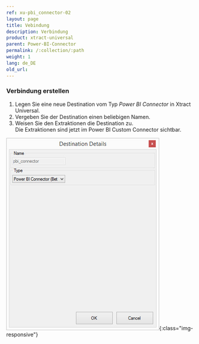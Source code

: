 ```yaml
---
ref: xu-pbi_connector-02
layout: page
title: Vebindung
description: Verbindung
product: xtract-universal
parent: Power-BI-Connector
permalink: /:collection/:path
weight: 1
lang: de_DE
old_url:
---
```

### Verbindung erstellen
1. Legen Sie eine neue Destination vom Typ  *Power BI Connector* in Xtract Universal. 
2. Vergeben Sie der Destination einen beliebigen Namen.
3. Weisen Sie den Extraktionen die Destination zu.<br> 
Die Extraktionen sind jetzt im Power BI Custom Connector sichtbar.

![Power BI Connector (beta) Destination](/img/content/XU_pbi_connector_connection.jpg){:class="img-responsive"}